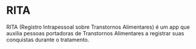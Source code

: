 # RITA
RITA (Registro Intrapessoal sobre Transtornos Alimentares) é um app que auxilia pessoas portadoras de Transtornos Alimentares a registrar suas conquistas durante o tratamento.
